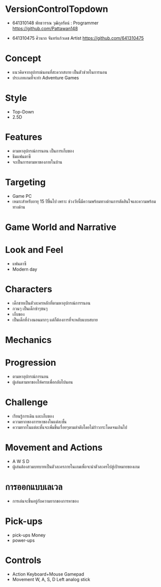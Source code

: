 # VersionControlTopdown

- 641310148 พัทธวรรณ วุฒิกุลรัตน์ : Programmer https://github.com/Pattawan148

- 641310475 ศิวนาถ จันทร์แก้วเดช Artist https://github.com/641310475

# Concept
- แนวคิดจากอุปกรณ์นอนที่สะดวกสบาย เป็นตัวช่วยในการนอน
- ประเภทเกมที่จะทำ Adventure Games
# Style
- Top-Down
- 2.5D
# Features
- ตามหาอุปกรณ์การนอน เป็นการเก็บของ 
- ธีมแฟนตาซี
- จะเป็นการตามหาของภายในบ้าน 
# Targeting
- Game PC
- เหมาะสำหรับอายุ 15 ปีขึ้นไป เพราะ ช่วงวัยนี้มีความพร้อมทางด้านการตัดสินใจและความพร้อมทางด้าน

# Game World and Narrative
# Look and Feel
- แฟนตาซี
- Modern day   
# Characters
- เด็กชายเป็นตัวละครหลักที่ตามหาอุปกรณ์การรนอน
- กวนๆ เป็นเด็กซ่าๆซนๆ
- เก็บของ 
- เป็นเด็กที่ง่วงนอนมากๆ แต่ก็ต้องการที่จะหลับแบบสบาย

# Mechanics
# Progression
- ตามหาอุปกรณ์การนอน
- ผู้เล่นตามหาของให้ครบเพื่อกลับไปนอน 
# Challenge
- เรียนรู้การเดิน และเก็บของ
- ความยากของการหาของในแต่ละชั้น
- ความยากในแต่ละชั้นจะเพิ่มขึ้นเรื่อยๆตามลำดับโดยไม่ก้าวกระโดดจนเกินไป
# Movement and Actions
- A W S D 
- ผู้เล่นต้องสวมบทบาทเป็นตัวละครภายในเกมเพื่อจะนำตัวละครไปสู่เป้าหมายของเกม
# การออกแบบเลเวล
- การเล่นจะขึ้นอยู่กับความยากของการหาของ
# Pick-ups
- pick-ups Money 
- power-ups
# Controls
- Action           Keyboard+Mouse          Gamepad
- Movement           W, A, S, D         Left analog stick
